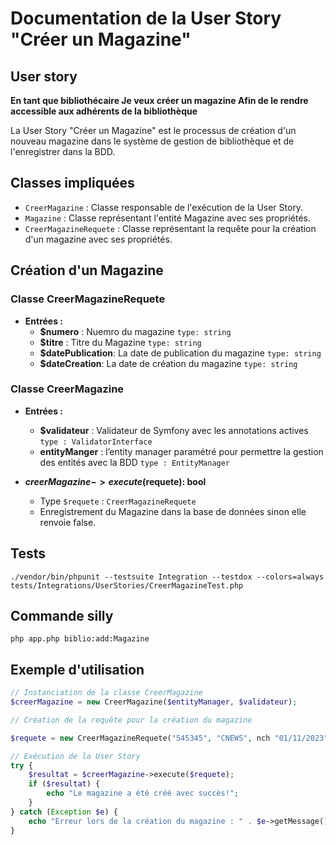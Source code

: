 # Documentation de la User Story "Créer un Magazine"

## User story
**En tant que bibliothécaire
Je veux créer un magazine
Afin de le rendre accessible aux adhérents de la bibliothèque**

La User Story "Créer un Magazine" est le processus de création d'un nouveau magazine dans le système de gestion de
bibliothèque et de l'enregistrer dans la BDD.


## Classes impliquées

- `CreerMagazine` : Classe responsable de l'exécution de la User Story.
- `Magazine` : Classe représentant l'entité Magazine avec ses propriétés.
- `CreerMagazineRequete` : Classe représentant la requête pour la création d'un magazine avec ses propriétés.

## Création d'un Magazine

### Classe CreerMagazineRequete

- **Entrées :**
  - **$numero** : Nuemro du magazine  `type: string`
  - **$titre** : Titre du Magazine `type: string`
  - **$datePublication**: La date de publication du magazine `type: string`
  - **$dateCreation**: La date de création du magazine `type: string`


### Classe CreerMagazine

- **Entrées :**
  - **$validateur** : Validateur de Symfony avec les annotations actives  `type : ValidatorInterface`
  - **entityManger** : l’entity manager paramétré pour permettre la gestion des entités avec la BDD  `type : EntityManager`

- **$creerMagazine->execute($requete): bool**
  - Type `$requete` : `CreerMagazineRequete`
  - Enregistrement du Magazine dans la base de données sinon elle renvoie false.

## Tests 
```batch
./vendor/bin/phpunit --testsuite Integration --testdox --colors=always tests/Integrations/UserStories/CreerMagazineTest.php
```

## Commande silly 
````batch
php app.php biblio:add:Magazine 
````

## Exemple d'utilisation

```php
// Instanciation de la classe CreerMagazine
$creerMagazine = new CreerMagazine($entityManager, $validateur);

// Création de la requête pour la création du magazine

$requete = new CreerMagazineRequete("545345", "CNEWS", nch "01/11/2023", "31/10/2023");

// Exécution de la User Story
try {
    $resultat = $creerMagazine->execute($requete);
    if ($resultat) {
        echo "Le magazine a été créé avec succès!";
    }
} catch (Exception $e) {
    echo "Erreur lors de la création du magazine : " . $e->getMessage();
}
